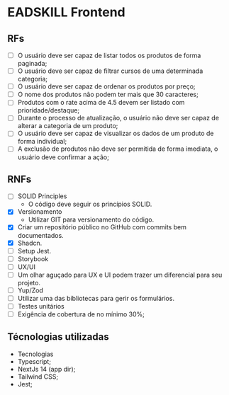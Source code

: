 # EADSKILL Frontend

## RFs

- [ ] O usuário deve ser capaz de listar todos os produtos de forma paginada;
- [ ] O usuário deve ser capaz de filtrar cursos de uma determinada categoria;
- [ ] O usuário deve ser capaz de ordenar os produtos por preço;
- [ ] O nome dos produtos não podem ter mais que 30 caracteres;
- [ ] Produtos com o rate acima de 4.5 devem ser listado com prioridade/destaque;
- [ ] Durante o processo de atualização, o usuário não deve ser capaz de alterar a categoria de um produto;
- [ ] O usuário deve ser capaz de visualizar os dados de um produto de forma individual;
- [ ] A exclusão de produtos não deve ser permitida de forma imediata, o usuário deve confirmar a ação;

## RNFs
- [ ] SOLID Principles
  - O código deve seguir os princípios SOLID.
- [x] Versionamento
  - Utilizar GIT para versionamento do código.
- [x] Criar um repositório público no GitHub com commits bem documentados.
- [x] Shadcn.
- [ ] Setup Jest.
- [ ] Storybook
- [ ] UX/UI
- [ ] Um olhar aguçado para UX e UI podem trazer um diferencial para seu projeto.
- [ ] Yup/Zod
- [ ] Utilizar uma das bibliotecas para gerir os formulários.
- [ ] Testes unitários
- [ ] Exigência de cobertura de no mínimo 30%;

## Técnologias utilizadas
* Tecnologias
* Typescript;
* NextJs 14 (app dir);
* Tailwind CSS;
* Jest;